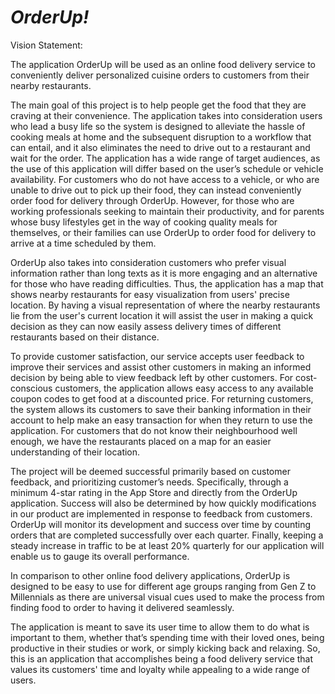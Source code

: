 *OrderUp!*
=====
Vision Statement:

The application OrderUp will be used as an online food delivery service to conveniently deliver personalized cuisine orders to customers from their nearby restaurants.  

The main goal of this project is to help people get the food that they are craving at their convenience. The application takes into consideration users who lead a busy life so the system is designed to alleviate the hassle of cooking meals at home and the subsequent disruption to a workflow that can entail, and it also eliminates the need to drive out to a restaurant and wait for the order. The application has a wide range of target audiences, as the use of this application will differ based on the user’s schedule or vehicle availability. For customers who do not have access to a vehicle, or who are unable to drive out to pick up their food, they can instead conveniently order food for delivery through OrderUp. However, for those who are working professionals seeking to maintain their productivity, and for parents whose busy lifestyles get in the way of cooking quality meals for themselves, or their families can use OrderUp to order food for delivery to arrive at a time scheduled by them.  

OrderUp also takes into consideration customers who prefer visual information rather than long texts as it is more engaging and an alternative for those who have reading difficulties. Thus, the application has a map that shows nearby restaurants for easy visualization from users' precise location. By having a visual representation of where the nearby restaurants lie from the user's current location it will assist the user in making a quick decision as they can now easily assess delivery times of different restaurants based on their distance. 

To provide customer satisfaction, our service accepts user feedback to improve their services and assist other customers in making an informed decision by being able to view feedback left by other customers. For cost-conscious customers, the application allows easy access to any available coupon codes to get food at a discounted price. For returning customers, the system allows its customers to save their banking information in their account to help make an easy transaction for when they return to use the application. For customers that do not know their neighbourhood well enough, we have the restaurants placed on a map for an easier understanding of their location.  

The project will be deemed successful primarily based on customer feedback, and prioritizing customer’s needs. Specifically, through a minimum 4-star rating in the App Store and directly from the OrderUp application. Success will also be determined by how quickly modifications in our product are implemented in response to feedback from customers. OrderUp will monitor its development and success over time by counting orders that are completed successfully over each quarter. Finally, keeping a steady increase in traffic to be at least 20% quarterly for our application will enable us to gauge its overall performance.  

In comparison to other online food delivery applications, OrderUp is designed to be easy to use for different age groups ranging from Gen Z to Millennials as there are universal visual cues used to make the process from finding food to order to having it delivered seamlessly.  

The application is meant to save its user time to allow them to do what is important to them, whether that’s spending time with their loved ones, being productive in their studies or work, or simply kicking back and relaxing. So, this is an application that accomplishes being a food delivery service that values its customers' time and loyalty while appealing to a wide range of users. 

